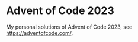 # Advent of Code 2023

My personal solutions of Advent of Code 2023, see https://adventofcode.com/.
